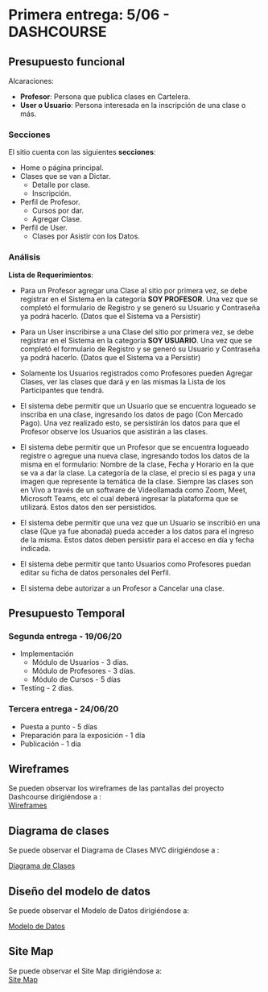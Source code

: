 # Primera entrega: 5/06 - DASHCOURSE

## Presupuesto funcional

Alcaraciones:
- **Profesor**: Persona que publica clases en Cartelera.
- **User o Usuario**: Persona interesada en la inscripción de una clase o más.

### Secciones
El sitio cuenta con las siguientes **secciones**:

- Home o página principal.
- Clases que se van a Dictar.
    - Detalle por clase.
    - Inscripción.
- Perfil de Profesor.
    - Cursos por dar.
    - Agregar Clase.
- Perfil de User.
    - Clases por Asistir con los Datos.

### Análisis

**Lista de Requerimientos**:

- Para un Profesor agregar una Clase al sitio por primera vez, se debe registrar en el Sistema en la categoría **SOY PROFESOR**. Una vez que se completó el formulario de Registro y se generó su Usuario y Contraseña ya podrá hacerlo. (Datos que el Sistema va a Persistir)

- Para un User inscribirse a una Clase del sitio por primera vez, se debe registrar en el Sistema en la categoría **SOY USUARIO**. Una vez que se completó el formulario de Registro y se generó su Usuario y Contraseña ya podrá hacerlo. (Datos que el Sistema va a Persistir)

- Solamente los Usuarios registrados como Profesores pueden Agregar Clases, ver las clases que dará y en las mismas la Lista de los Participantes que tendrá.

- El sistema debe permitir que un Usuario que se encuentra logueado se inscriba en una clase, ingresando los datos de pago (Con Mercado Pago). Una vez realizado esto, se persistirán los datos para que el Profesor observe los Usuarios que asistirán a las clases.

- El sistema debe permitir que un Profesor que se encuentra logueado registre o agregue una nueva clase, ingresando todos los datos de la misma en el formulario: Nombre de la clase, Fecha y Horario en la que se va a dar la clase. La categoría de la clase, el precio si es paga y una imagen que represente la temática de la clase. Siempre las clases son en Vivo a través de un software de Videollamada como Zoom, Meet, Microsoft Teams, etc el cual deberá ingresar la plataforma que se utilizará. Estos datos den ser persistidos.

- El sistema debe permitir que una vez que un Usuario se inscribió en una clase (Que ya fue abonada) pueda acceder a los datos para el ingreso de la misma. Estos datos deben persistir para el acceso en día y fecha indicada.

- El sistema debe permitir que tanto Usuarios como Profesores puedan editar su ficha de datos personales del Perfil. 

- El sistema debe autorizar a un Profesor a Cancelar una clase.

## Presupuesto Temporal 

### Segunda entrega    -    19/06/20
- Implementación
    - Módulo de Usuarios - 3 días.
    - Módulo de Profesores - 3 días.
    - Módulo de Cursos - 5 días 
- Testing - 2 dias.

### Tercera entrega    -    24/06/20
- Puesta a punto - 5 días
- Preparación para la exposición - 1 día
- Publicación - 1 dia

## Wireframes
Se pueden observar los wireframes de las pantallas del proyecto Dashcourse dirigiéndose a : <br>
[Wireframes](wiref.md)

## Diagrama de clases

Se puede observar el Diagrama de Clases MVC dirigiéndose a : <br>

[Diagrama de Clases](Diagrama.md)

## Diseño del modelo de datos

Se puede observar el Modelo de Datos dirigiéndose a: <br>

[Modelo de Datos](Model.md)

## Site Map
Se puede observar el Site Map dirigiéndose a: <br>
[Site Map](SiteM.md)